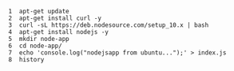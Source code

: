     1  apt-get update
    2  apt-get install curl -y
    3  curl -sL https://deb.nodesource.com/setup_10.x | bash
    4  apt-get install nodejs -y
    5  mkdir node-app
    6  cd node-app/
    7  echo 'console.log("nodejsapp from ubuntu...");' > index.js
    8  history